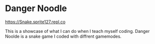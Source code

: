 # Danger Noodle

https://Snake.sprite127.repl.co

This is a showcase of what I can do when I teach myself coding. Danger Noolde is a snake game I coded with diffrent gamemodes.  
